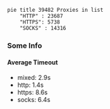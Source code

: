 
```mermaid
pie title 39482 Proxies in list
    "HTTP" : 23687
    "HTTPS": 5738
    "SOCKS" : 14316
```

### Some Info
#### Average Timeout

- mixed: 2.9s
- http: 1.4s
- https: 8.6s
- socks: 6.4s